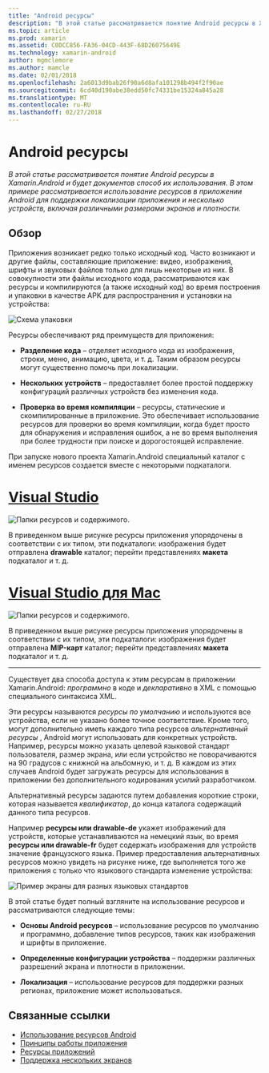 ```yaml
---
title: "Android ресурсы"
description: "В этой статье рассматривается понятие Android ресурсы в Xamarin.Android и будет документов способ их использования. В этом примере рассматривается использование ресурсов в приложении Android для поддержки локализации приложения и несколько устройств, включая различными размерами экранов и плотности."
ms.topic: article
ms.prod: xamarin
ms.assetid: C0DCC856-FA36-04CD-443F-68D26075649E
ms.technology: xamarin-android
author: mgmclemore
ms.author: mamcle
ms.date: 02/01/2018
ms.openlocfilehash: 2a6013d9bab26f90a6d8afa101298b494f2f90ae
ms.sourcegitcommit: 6cd40d190abe38edd50fc74331be15324a845a28
ms.translationtype: MT
ms.contentlocale: ru-RU
ms.lasthandoff: 02/27/2018
---
```

# <a name="android-resources"></a>Android ресурсы

_В этой статье рассматривается понятие Android ресурсы в Xamarin.Android и будет документов способ их использования. В этом примере рассматривается использование ресурсов в приложении Android для поддержки локализации приложения и несколько устройств, включая различными размерами экранов и плотности._

<a name="Overview" />

## <a name="overview"></a>Обзор

Приложения возникает редко только исходный код. Часто возникают и другие файлы, составляющие приложение: видео, изображения, шрифты и звуковых файлов только для лишь некоторые из них. В совокупности эти файлы исходного кода, рассматриваются как ресурсы и компилируются (а также исходный код) во время построения и упаковки в качестве APK для распространения и установки на устройства:

![Схема упаковки](images/packaging-diagram.png)

Ресурсы обеспечивают ряд преимуществ для приложения:

-  **Разделение кода** &ndash; отделяет исходного кода из изображения, строки, меню, анимацию, цвета, и т. д. Таким образом ресурсы могут существенно помочь при локализации.

-  **Нескольких устройств** &ndash; предоставляет более простой поддержку конфигураций различных устройств без изменения кода.

-  **Проверка во время компиляции** &ndash; ресурсы, статические и скомпилированные в приложение. Это обеспечивает использование ресурсов для проверки во время компиляции, когда будет просто для обнаружения и исправления ошибок, а не во время выполнения при более трудности при поиске и дорогостоящей исправление.

При запуске нового проекта Xamarin.Android специальный каталог с именем ресурсов создается вместе с некоторыми подкаталоги.

# <a name="visual-studiotabvswin"></a>[Visual Studio](#tab/vswin)

![Папки ресурсов и содержимого.](images/resources-folder-vs.png)

В приведенном выше рисунке ресурсы приложения упорядочены в соответствии с их типом, эти подкаталоги: изображения будет отправлена **drawable** каталог; перейти представлениях **макета** подкаталог и т. д.
 
# <a name="visual-studio-for-mactabvsmac"></a>[Visual Studio для Mac](#tab/vsmac)

![Папки ресурсов и содержимого.](images/resources-folder-xs.png)

В приведенном выше рисунке ресурсы приложения упорядочены в соответствии с их типом, эти подкаталоги: изображения будет отправлена **MIP-карт** каталог; перейти представлениях **макета** подкаталог и т. д.
 
-----

Существует два способа доступа к этим ресурсам в приложении Xamarin.Android: *программно* в коде и *декларативно* в XML с помощью специального синтаксиса XML.

Эти ресурсы называются *ресурсы по умолчанию* и используются все устройства, если не указано более точное соответствие. Кроме того, могут дополнительно иметь каждого типа ресурсов *альтернативный ресурсы* , Android могут использовать для конкретных устройств. Например, ресурсы можно указать целевой языковой стандарт пользователя, размер экрана, или если устройство не поворачиваются на 90 градусов с книжной на альбомную, и т. д. В каждом из этих случаев Android будет загружать ресурсы для использования в приложении без дополнительного кодирования усилий разработчиком.

Альтернативный ресурсы задаются путем добавления короткие строки, которая называется *квалификатор*, до конца каталога содержащий данного типа ресурсов.

Например **ресурсы или drawable-de** укажет изображений для устройств, которые устанавливаются на немецкий язык, во время **ресурсы или drawable-fr** будет содержать изображения для устройств значение французского языка. Пример предоставления альтернативных ресурсов можно увидеть на рисунке ниже, где выполняется того же приложения с только что языкового стандарта изменение устройства:

![Пример экраны для разных языковых стандартов](images/localized-screenshots.png)

В этой статье будет полный взгляните на использование ресурсов и рассматриваются следующие темы:

-  **Основы Android ресурсов** &ndash; использование ресурсов по умолчанию и программно, добавление типов ресурсов, таких как изображения и шрифты в приложение.

-  **Определенные конфигурации устройства** &ndash; поддержки различных разрешений экрана и плотности в приложении.

-  **Локализация** &ndash; использование ресурсов для поддержки разных регионах, приложение может использоваться.


## <a name="related-links"></a>Связанные ссылки

- [Использование ресурсов Android](~/android/app-fundamentals/resources-in-android/android-assets.md)
- [Принципы работы приложения](http://developer.android.com/guide/topics/fundamentals.html)
- [Ресурсы приложений](http://developer.android.com/guide/topics/resources/index.html)
- [Поддержка нескольких экранов](http://developer.android.com/guide/practices/screens_support.html)
